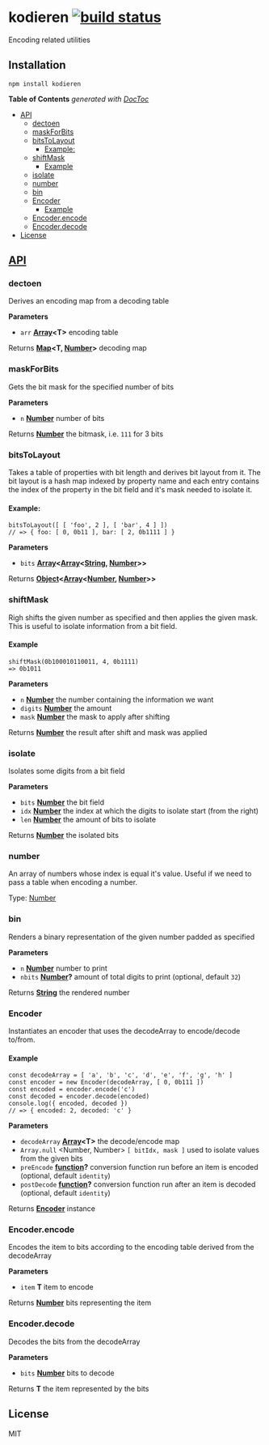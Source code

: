 # kodieren [![build status](https://secure.travis-ci.org/thlorenz/kodieren.svg?branch=master)](http://travis-ci.org/thlorenz/kodieren)

Encoding related utilities

## Installation

    npm install kodieren

<!-- START doctoc generated TOC please keep comment here to allow auto update -->
<!-- DON'T EDIT THIS SECTION, INSTEAD RE-RUN doctoc TO UPDATE -->
**Table of Contents**  *generated with [DocToc](https://github.com/thlorenz/doctoc)*

- [API](#api)
  - [dectoen](#dectoen)
  - [maskForBits](#maskforbits)
  - [bitsToLayout](#bitstolayout)
    - [Example:](#example)
  - [shiftMask](#shiftmask)
    - [Example](#example)
  - [isolate](#isolate)
  - [number](#number)
  - [bin](#bin)
  - [Encoder](#encoder)
    - [Example](#example-1)
  - [Encoder.encode](#encoderencode)
  - [Encoder.decode](#encoderdecode)
- [License](#license)

<!-- END doctoc generated TOC please keep comment here to allow auto update -->

## [API](https://thlorenz.github.io/kodieren)

<!-- Generated by documentation.js. Update this documentation by updating the source code. -->

### dectoen

Derives an encoding map from a decoding table

**Parameters**

-   `arr` **[Array](https://developer.mozilla.org/en-US/docs/Web/JavaScript/Reference/Global_Objects/Array)&lt;T>** encoding table

Returns **[Map](https://developer.mozilla.org/en-US/docs/Web/JavaScript/Reference/Global_Objects/Map)&lt;T, [Number](https://developer.mozilla.org/en-US/docs/Web/JavaScript/Reference/Global_Objects/Number)>** decoding map

### maskForBits

Gets the bit mask for the specified number of bits

**Parameters**

-   `n` **[Number](https://developer.mozilla.org/en-US/docs/Web/JavaScript/Reference/Global_Objects/Number)** number of bits

Returns **[Number](https://developer.mozilla.org/en-US/docs/Web/JavaScript/Reference/Global_Objects/Number)** the bitmask, i.e. `111` for 3 bits

### bitsToLayout

Takes a table of properties with bit length and derives bit layout from it.
The bit layout is a hash map indexed by property name and each entry contains
the index of the property in the bit field and it's mask needed to isolate it.

#### Example:

    bitsToLayout([ [ 'foo', 2 ], [ 'bar', 4 ] ])
    // => { foo: [ 0, 0b11 ], bar: [ 2, 0b1111 ] }

**Parameters**

-   `bits` **[Array](https://developer.mozilla.org/en-US/docs/Web/JavaScript/Reference/Global_Objects/Array)&lt;[Array](https://developer.mozilla.org/en-US/docs/Web/JavaScript/Reference/Global_Objects/Array)&lt;[String](https://developer.mozilla.org/en-US/docs/Web/JavaScript/Reference/Global_Objects/String), [Number](https://developer.mozilla.org/en-US/docs/Web/JavaScript/Reference/Global_Objects/Number)>>** 

Returns **[Object](https://developer.mozilla.org/en-US/docs/Web/JavaScript/Reference/Global_Objects/Object)&lt;[Array](https://developer.mozilla.org/en-US/docs/Web/JavaScript/Reference/Global_Objects/Array)&lt;[Number](https://developer.mozilla.org/en-US/docs/Web/JavaScript/Reference/Global_Objects/Number), [Number](https://developer.mozilla.org/en-US/docs/Web/JavaScript/Reference/Global_Objects/Number)>>** 

### shiftMask

Righ shifts the given number as specified and then applies the given mask.
This is useful to isolate information from a bit field.

#### Example

    shiftMask(0b100010110011, 4, 0b1111)
    => 0b1011

**Parameters**

-   `n` **[Number](https://developer.mozilla.org/en-US/docs/Web/JavaScript/Reference/Global_Objects/Number)** the number containing the information we want
-   `digits` **[Number](https://developer.mozilla.org/en-US/docs/Web/JavaScript/Reference/Global_Objects/Number)** the amount
-   `mask` **[Number](https://developer.mozilla.org/en-US/docs/Web/JavaScript/Reference/Global_Objects/Number)** the mask to apply after shifting

Returns **[Number](https://developer.mozilla.org/en-US/docs/Web/JavaScript/Reference/Global_Objects/Number)** the result after shift and mask was applied

### isolate

Isolates some digits from a bit field

**Parameters**

-   `bits` **[Number](https://developer.mozilla.org/en-US/docs/Web/JavaScript/Reference/Global_Objects/Number)** the bit field
-   `idx` **[Number](https://developer.mozilla.org/en-US/docs/Web/JavaScript/Reference/Global_Objects/Number)** the index at which the digits to isolate start (from the right)
-   `len` **[Number](https://developer.mozilla.org/en-US/docs/Web/JavaScript/Reference/Global_Objects/Number)** the amount of bits to isolate

Returns **[Number](https://developer.mozilla.org/en-US/docs/Web/JavaScript/Reference/Global_Objects/Number)** the isolated bits

### number

An array of numbers whose index is equal it's value.
Useful if we need to pass a table when encoding a number.

Type: [Number](https://developer.mozilla.org/en-US/docs/Web/JavaScript/Reference/Global_Objects/Number)

### bin

Renders a binary representation of the given number padded as specified

**Parameters**

-   `n` **[Number](https://developer.mozilla.org/en-US/docs/Web/JavaScript/Reference/Global_Objects/Number)** number to print
-   `nbits` **[Number](https://developer.mozilla.org/en-US/docs/Web/JavaScript/Reference/Global_Objects/Number)?** amount of total digits to print (optional, default `32`)

Returns **[String](https://developer.mozilla.org/en-US/docs/Web/JavaScript/Reference/Global_Objects/String)** the rendered number

### Encoder

Instantiates an encoder that uses the decodeArray to encode/decode to/from.

#### Example

    const decodeArray = [ 'a', 'b', 'c', 'd', 'e', 'f', 'g', 'h' ]
    const encoder = new Encoder(decodeArray, [ 0, 0b111 ])
    const encoded = encoder.encode('c')
    const decoded = encoder.decode(encoded)
    console.log({ encoded, decoded })
    // => { encoded: 2, decoded: 'c' }

**Parameters**

-   `decodeArray` **[Array](https://developer.mozilla.org/en-US/docs/Web/JavaScript/Reference/Global_Objects/Array)&lt;T>** the decode/encode map
-   `Array.null`  &lt;Number, Number> `[ bitIdx, mask ]` used to isolate values from the given bits
-   `preEncode` **[function](https://developer.mozilla.org/en-US/docs/Web/JavaScript/Reference/Statements/function)?** conversion function run before an item is encoded (optional, default `identity`)
-   `postDecode` **[function](https://developer.mozilla.org/en-US/docs/Web/JavaScript/Reference/Statements/function)?** conversion function run after an item is decoded (optional, default `identity`)

Returns **[Encoder](#encoder)** instance

### Encoder.encode

Encodes the item to bits according to the encoding table derived from the
decodeArray

**Parameters**

-   `item` **T** item to encode

Returns **[Number](https://developer.mozilla.org/en-US/docs/Web/JavaScript/Reference/Global_Objects/Number)** bits representing the item

### Encoder.decode

Decodes the bits from the decodeArray

**Parameters**

-   `bits` **[Number](https://developer.mozilla.org/en-US/docs/Web/JavaScript/Reference/Global_Objects/Number)** bits to decode

Returns **T** the item represented by the bits

## License

MIT
